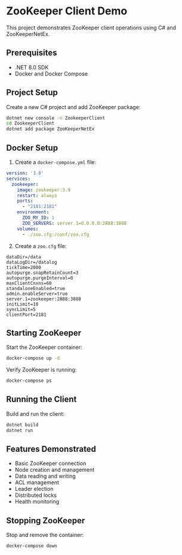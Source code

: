  # ZooKeeper Client Demo
 
 This project demonstrates ZooKeeper client operations using C# and ZooKeeperNetEx.
 
 ## Prerequisites
 
 - .NET 8.0 SDK
 - Docker and Docker Compose
 
 ## Project Setup
 
 Create a new C# project and add ZooKeeper package:
 
 ```bash
 dotnet new console -n ZookeeperClient
 cd ZookeeperClient
 dotnet add package ZooKeeperNetEx
 ```
 
 ## Docker Setup
 
 1. Create a `docker-compose.yml` file:
 
 ```yaml
 version: '3.8'
 services:
   zookeeper:
     image: zookeeper:3.9
     restart: always
     ports:
       - "2181:2181"
     environment:
       ZOO_MY_ID: 1
       ZOO_SERVERS: server.1=0.0.0.0:2888:3888
     volumes:
       - ./zoo.cfg:/conf/zoo.cfg
 ```
 
 2. Create a `zoo.cfg` file:
 
 ```properties
 dataDir=/data
 dataLogDir=/datalog
 tickTime=2000
 autopurge.snapRetainCount=3
 autopurge.purgeInterval=0
 maxClientCnxns=60
 standaloneEnabled=true
 admin.enableServer=true
 server.1=zookeeper:2888:3888
 initLimit=10
 syncLimit=5
 clientPort=2181
 ```
 
 ## Starting ZooKeeper
 
 Start the ZooKeeper container:
 
 ```bash
 docker-compose up -d
 ```
 
 Verify ZooKeeper is running:
 
 ```bash
 docker-compose ps
 ```
 
 ## Running the Client
 
 Build and run the client:
 
 ```bash
 dotnet build
 dotnet run
 ```
 
 ## Features Demonstrated
 
 - Basic ZooKeeper connection
 - Node creation and management
 - Data reading and writing
 - ACL management
 - Leader election
 - Distributed locks
 - Health monitoring
 
 ## Stopping ZooKeeper
 
 Stop and remove the container:
 
 ```bash
 docker-compose down
 ```
